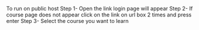 To run on public host Step 1- Open the link login page will appear Step 2- If course page does not appear click on the link on url box 2 times and press enter Step 3- Select the course you want to learn

